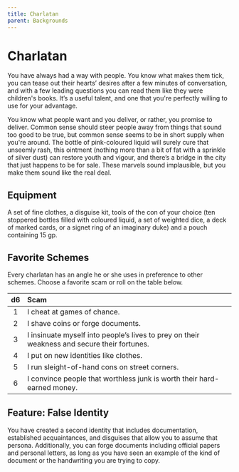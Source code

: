 ```yaml
---
title: Charlatan
parent: Backgrounds
---
```


# Charlatan
You have always had a way with people. You know what makes them tick, you can tease out their hearts’ desires after a few minutes of conversation, and with a few leading questions you can read them like they were children's books. It’s a useful talent, and one that you're perfectly willing to use for your advantage.

You know what people want and you deliver, or rather, you promise to deliver. Common sense should steer people away from things that sound too good to be true, but common sense seems to be in short supply when you're around. The bottle of pink-coloured liquid will surely cure that unseemly rash, this ointment (nothing more than a bit of fat with a sprinkle of silver dust) can restore youth and vigour, and there’s a bridge in the city that just happens to be for sale. These marvels sound implausible, but you make them sound like the real deal.

## Equipment
A set of fine clothes, a disguise kit, tools of the con of your choice (ten stoppered bottles filled with coloured liquid, a set of weighted dice, a deck of marked cards, or a signet ring of an imaginary duke) and a pouch containing 15 gp.

## Favorite Schemes
Every charlatan has an angle he or she uses in preference to other schemes. Choose a favorite scam or roll on the table below.

| d6 | Scam |
|:--:|:-----|
| 1 | I cheat at games of chance. |
| 2 | I shave coins or forge documents. |
| 3 | I insinuate myself into people’s lives to prey on their weakness and secure their fortunes. |
| 4 | I put on new identities like clothes. |
| 5 | I run sleight-of-hand cons on street corners. |
| 6 | I convince people that worthless junk is worth their hard-earned money. |

## Feature: False Identity
You have created a second identity that includes documentation, established acquaintances, and disguises that allow you to assume that persona. Additionally, you can forge documents including official papers and personal letters, as long as you have seen an example of the kind of document or the handwriting you are trying to copy.

